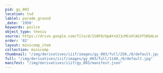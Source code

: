 ```yaml
---
pid: gy_003
location: tsd
lablel: parade_ground
_date: '1950'
keywords: poilce
object_type: thesis
source: https://drive.google.com/file/d/1S8FQrUpAYxdJ1cMCoVCAG3f5DQ4Lo0dt/view?usp=sharing
order: '02'
layout: minicomp_item
collection: minicomp
thumbnail: "/img/derivatives/iiif/images/gy_003/full/250,/0/default.jpg"
full: "/img/derivatives/iiif/images/gy_003/full/1140,/0/default.jpg"
manifest: "/img/derivatives/iiif/gy_003/manifest.json"
---
```

